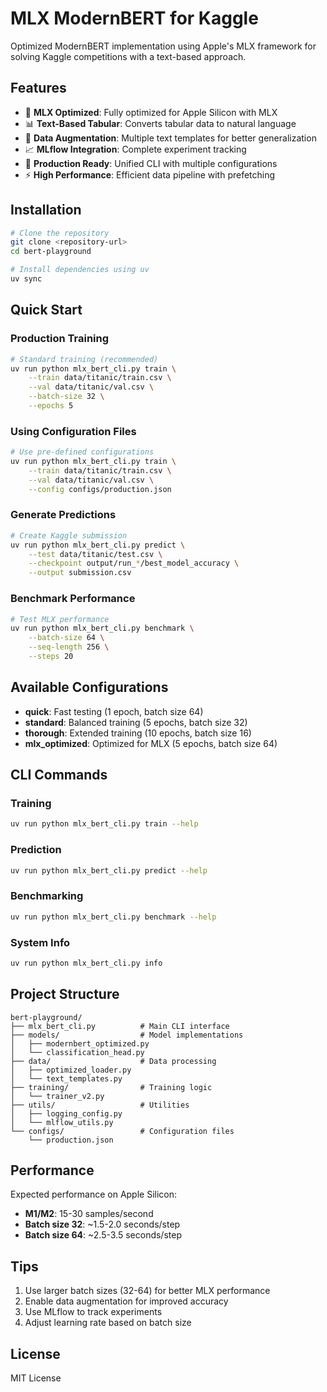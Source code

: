 # MLX ModernBERT for Kaggle

Optimized ModernBERT implementation using Apple's MLX framework for solving Kaggle competitions with a text-based approach.

## Features

- 🚀 **MLX Optimized**: Fully optimized for Apple Silicon with MLX
- 📊 **Text-Based Tabular**: Converts tabular data to natural language
- 🔄 **Data Augmentation**: Multiple text templates for better generalization
- 📈 **MLflow Integration**: Complete experiment tracking
- 🎯 **Production Ready**: Unified CLI with multiple configurations
- ⚡ **High Performance**: Efficient data pipeline with prefetching

## Installation

```bash
# Clone the repository
git clone <repository-url>
cd bert-playground

# Install dependencies using uv
uv sync
```

## Quick Start

### Production Training

```bash
# Standard training (recommended)
uv run python mlx_bert_cli.py train \
    --train data/titanic/train.csv \
    --val data/titanic/val.csv \
    --batch-size 32 \
    --epochs 5
```

### Using Configuration Files

```bash
# Use pre-defined configurations
uv run python mlx_bert_cli.py train \
    --train data/titanic/train.csv \
    --val data/titanic/val.csv \
    --config configs/production.json
```

### Generate Predictions

```bash
# Create Kaggle submission
uv run python mlx_bert_cli.py predict \
    --test data/titanic/test.csv \
    --checkpoint output/run_*/best_model_accuracy \
    --output submission.csv
```

### Benchmark Performance

```bash
# Test MLX performance
uv run python mlx_bert_cli.py benchmark \
    --batch-size 64 \
    --seq-length 256 \
    --steps 20
```

## Available Configurations

- **quick**: Fast testing (1 epoch, batch size 64)
- **standard**: Balanced training (5 epochs, batch size 32)
- **thorough**: Extended training (10 epochs, batch size 16)
- **mlx_optimized**: Optimized for MLX (5 epochs, batch size 64)

## CLI Commands

### Training
```bash
uv run python mlx_bert_cli.py train --help
```

### Prediction
```bash
uv run python mlx_bert_cli.py predict --help
```

### Benchmarking
```bash
uv run python mlx_bert_cli.py benchmark --help
```

### System Info
```bash
uv run python mlx_bert_cli.py info
```

## Project Structure

```
bert-playground/
├── mlx_bert_cli.py          # Main CLI interface
├── models/                  # Model implementations
│   ├── modernbert_optimized.py
│   └── classification_head.py
├── data/                    # Data processing
│   ├── optimized_loader.py
│   └── text_templates.py
├── training/                # Training logic
│   └── trainer_v2.py
├── utils/                   # Utilities
│   ├── logging_config.py
│   └── mlflow_utils.py
└── configs/                 # Configuration files
    └── production.json
```

## Performance

Expected performance on Apple Silicon:
- **M1/M2**: 15-30 samples/second
- **Batch size 32**: ~1.5-2.0 seconds/step
- **Batch size 64**: ~2.5-3.5 seconds/step

## Tips

1. Use larger batch sizes (32-64) for better MLX performance
2. Enable data augmentation for improved accuracy
3. Use MLflow to track experiments
4. Adjust learning rate based on batch size

## License

MIT License